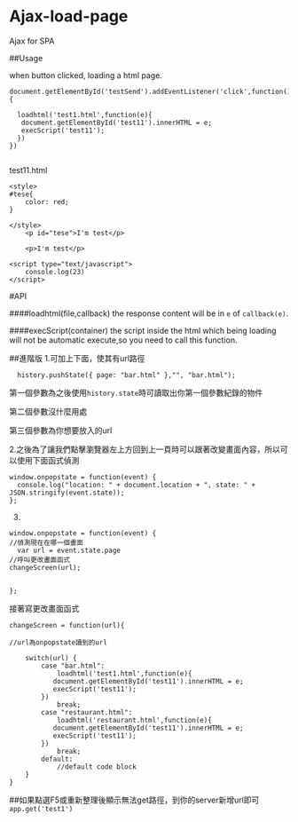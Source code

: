 # Ajax-load-page
Ajax for SPA 


##Usage

when button clicked, loading a html page. 
```
document.getElementById('testSend').addEventListener('click',function(){

  loadhtml('test1.html',function(e){
   document.getElementById('test11').innerHTML = e;
   execScript('test11');
  })
})


```

test11.html
```
<style>
#tese{
	color: red;
}

</style>
	<p id="tese">I'm test</p>

	<p>I'm test</p>
	
<script type="text/javascript">
	console.log(23)
</script>
```


#API

####loadhtml(file,callback)
the response content will be in `e` of `callback(e)`.

####execScript(container)
the script inside the html which being loading will not be automatic execute,so you need to call this function. 


##進階版
1.可加上下面，使其有url路徑
```
  history.pushState({ page: "bar.html" },"", "bar.html");
```
第一個參數為之後使用`history.state`時可讀取出你第一個參數紀錄的物件

第二個參數沒什麼用處

第三個參數為你想要放入的url

2.之後為了讓我們點擊瀏覽器左上方回到上一頁時可以跟著改變畫面內容，所以可以使用下面函式偵測
```
window.onpopstate = function(event) {
  console.log("location: " + document.location + ", state: " + JSON.stringify(event.state));
};
```

3.
```
window.onpopstate = function(event) {
//偵測現在在哪一個畫面
  var url = event.state.page
//呼叫更改畫面函式  
changeScreen(url);  
  
  
};
```
接著寫更改畫面函式  
```
changeScreen = function(url){

//url為onpopstate讀到的url

	switch(url) {
	    case "bar.html":
	        loadhtml('test1.html',function(e){
		   document.getElementById('test11').innerHTML = e;
		   execScript('test11');
		})
	        break;
	    case "restaurant.html":
	        loadhtml('restaurant.html',function(e){
		   document.getElementById('test11').innerHTML = e;
		   execScript('test11');
		})
	        break;
	    default:
	        //default code block
	}
}
```
##如果點選F5或重新整理後顯示無法get路徑，到你的server新增url即可`app.get('test1')`
